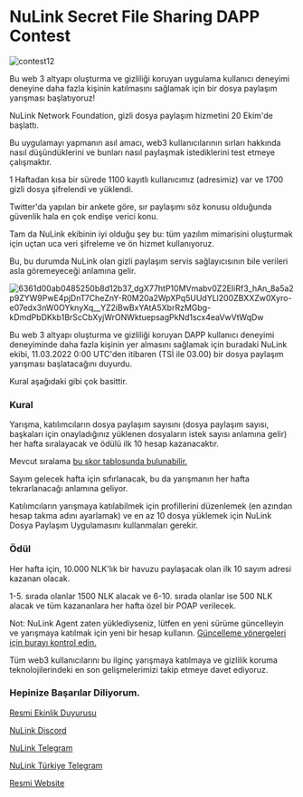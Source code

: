 # NuLink Secret File Sharing DAPP Contest

![contest12](https://user-images.githubusercontent.com/107190154/199397779-8fa9a8f8-8712-4a9e-a5b5-02e4c0a60337.png)

Bu web 3 altyapı oluşturma ve gizliliği koruyan uygulama kullanıcı deneyimi deneyine daha fazla kişinin katılmasını sağlamak için bir dosya paylaşım yarışması başlatıyoruz!

NuLink Network Foundation, gizli dosya paylaşım hizmetini 20 Ekim'de başlattı. 

Bu uygulamayı yapmanın asıl amacı, web3 kullanıcılarının sırları hakkında nasıl düşündüklerini ve bunları nasıl paylaşmak istediklerini test etmeye çalışmaktır. 

1 Haftadan kısa bir sürede 1100 kayıtlı kullanıcımız (adresimiz) var ve 1700 gizli dosya şifrelendi ve yüklendi. 

Twitter'da yapılan bir ankete göre, sır paylaşımı söz konusu olduğunda güvenlik hala en çok endişe verici konu. 

Tam da NuLink ekibinin iyi olduğu şey bu: tüm yazılım mimarisini oluşturmak için uçtan uca veri şifreleme ve ön hizmet kullanıyoruz. 

Bu, bu durumda NuLink olan gizli paylaşım servis sağlayıcısının bile verileri asla göremeyeceği anlamına gelir.

![6361d00ab0485250b8d12b37_dgX77htP10MVmabv0Z2EIiRf3_hAn_8a5a2p9ZYW9PwE4pjDnT7CheZnY-R0M20a2WpXPq5UUdYLl200ZBXXZw0Xyro-e07edx3nW0OYknyXq__YZ2iBwBxYAtA5XbrRzMGbg-kDmdPbDKkb1BrScCbXyjWrONWktuepsagPkNd1scx4eaVwVtWqDw](https://user-images.githubusercontent.com/107190154/199394626-4632cff5-eebe-49fe-9a02-fd5aba40af0c.jpeg)

Bu web 3 altyapı oluşturma ve gizliliği koruyan DAPP kullanıcı deneyimi deneyiminde daha fazla kişinin yer almasını sağlamak için buradaki NuLink ekibi, 11.03.2022 0:00 UTC'den itibaren (TSİ ile 03.00) bir dosya paylaşım yarışması başlatacağını duyurdu. 

Kural aşağıdaki gibi çok basittir.

### Kural

Yarışma, katılımcıların dosya paylaşım sayısını (dosya paylaşım sayısı, başkaları için onayladığınız yüklenen dosyaların istek sayısı anlamına gelir) her hafta sıralayacak ve ödülü ilk 10 hesap kazanacaktır.

Mevcut sıralama [bu skor tablosunda bulunabilir.](https://filetransfer.nulink.org/ranking-list)

Sayım gelecek hafta için sıfırlanacak, bu da yarışmanın her hafta tekrarlanacağı anlamına geliyor. 

Katılımcıların yarışmaya katılabilmek için profillerini düzenlemek (en azından hesap takma adını ayarlamak) ve en az 10 dosya yüklemek için NuLink Dosya Paylaşım Uygulamasını kullanmaları gerekir.

### Ödül

Her hafta için, 10.000 NLK'lık bir havuzu paylaşacak olan ilk 10 sayım adresi kazanan olacak. 

1-5. sırada olanlar 1500 NLK alacak ve 6-10. sırada olanlar ise 500 NLK alacak ve tüm kazananlara her hafta özel bir POAP verilecek.

Not: NuLink Agent zaten yüklediyseniz, lütfen en yeni sürüme güncelleyin ve yarışmaya katılmak için yeni bir hesap kullanın. [Güncelleme yönergeleri için burayı kontrol edin.](https://github.com/brsbrc/Testnetler-ve-Rehberler/blob/main/NuLink/Duyuru/nulink-agent-update.md)

Tüm web3 kullanıcılarını bu ilginç yarışmaya katılmaya ve gizlilik koruma teknolojilerindeki en son gelişmelerimizi takip etmeye davet ediyoruz.

### Hepinize Başarılar Diliyorum.

[Resmi Ekinlik Duyurusu](https://www.nulink.org/blog-posts/nulink-secret-file-sharing-dapp-contest)

[NuLink Discord](https://discord.gg/TgpKvfVz)

[NuLink Telegram](https://t.me/NuLink2021)

[NuLink Türkiye Telegram](https://t.me/NuLink_Turkey)

[Resmi Website](https://www.nulink.org/)
